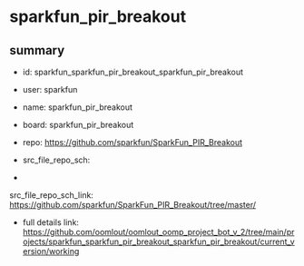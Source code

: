 # sparkfun_pir_breakout
 
## summary 
* id: sparkfun_sparkfun_pir_breakout_sparkfun_pir_breakout
* user: sparkfun
* name: sparkfun_pir_breakout
* board: sparkfun_pir_breakout
* repo: https://github.com/sparkfun/SparkFun_PIR_Breakout



* src_file_repo_sch: 
*
 src_file_repo_sch_link: https://github.com/sparkfun/SparkFun_PIR_Breakout/tree/master/
* full details link: https://github.com/oomlout/oomlout_oomp_project_bot_v_2/tree/main/projects/sparkfun_sparkfun_pir_breakout_sparkfun_pir_breakout/current_version/working  






